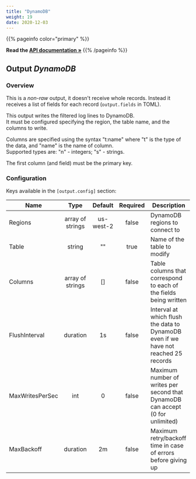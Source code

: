 ```yaml
---
title: "DynamoDB"
weight: 19
date: 2020-12-03
---
```

{{% pageinfo color="primary" %}}

**Read the [API documentation &raquo;](https://pkg.go.dev/github.com/AdRoll/baker/output#DynamoDB)**
{{% /pageinfo %}}

## Output *DynamoDB*

### Overview
This is a *non-raw* output, it doesn't receive whole records. Instead it receives a list of fields for each record (`output.fields` in TOML).


This output writes the filtered log lines to DynamoDB.  
 It must be
configured specifying the region, the table name, and the columns
to write.  

Columns are specified using the syntax "t:name" where "t"
is the type of the data, and "name" is the name of column.  
 Supported
types are: "n" - integers; "s" - strings.  

The first column (and field) must be the primary key.  



### Configuration

Keys available in the `[output.config]` section:

|Name|Type|Default|Required|Description|
|----|:--:|:-----:|:------:|-----------|
| Regions| array of strings| us-west-2| false| DynamoDB regions to connect to|
| Table| string| ""| true| Name of the table to modify|
| Columns| array of strings| []| false| Table columns that correspond to each of the fields being written|
| FlushInterval| duration| 1s| false| Interval at which flush the data to DynamoDB even if we have not reached 25 records|
| MaxWritesPerSec| int| 0| false| Maximum number of writes per second that DynamoDB can accept (0 for unlimited)|
| MaxBackoff| duration| 2m| false| Maximum retry/backoff time in case of errors before giving up|

